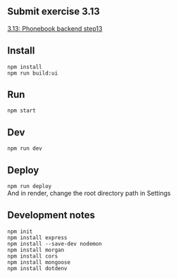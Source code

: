 ## Submit exercise 3.13
[3.13: Phonebook backend step13](<https://fullstackopen.com/en/part3/saving_data_to_mongo_db#exercises-3-13-3-14>)  

## Install
`npm install`  
`npm run build:ui`

## Run
`npm start`  

## Dev
`npm run dev`  

## Deploy
`npm run deploy`  
And in render, change the root directory path in Settings  

## Development notes
```
npm init
npm install express
npm install --save-dev nodemon
npm install morgan
npm install cors
npm install mongoose
npm install dotdenv
```